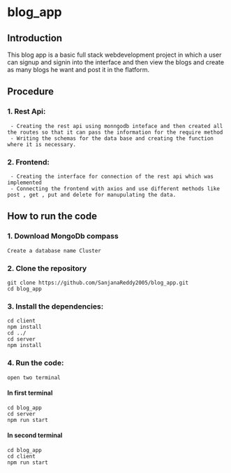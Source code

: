 # blog_app

## Introduction

This blog app is a basic full stack webdevelopment project in which a user can signup and signin into the interface and then view the blogs and create as many blogs he want and post it in the flatform.

## Procedure

### 1. Rest Api:
     - Creating the rest api using monngodb inteface and then created all the routes so that it can pass the information for the require method
     - Writing the schemas for the data base and creating the function where it is necessary.
### 2. Frontend:
     - Creating the interface for connection of the rest api which was implemented
     - Connecting the frontend with axios and use different methods like post , get , put and delete for manupulating the data.
## How to run the code

### 1. Download MongoDb compass
    Create a database name Cluster
### 2. Clone the repository
    git clone https://github.com/SanjanaReddy2005/blog_app.git
    cd blog_app
### 3. Install the dependencies:
    cd client 
    npm install
    cd ../
    cd server
    npm install
### 4. Run the code:
    open two terminal
#### In first terminal
    cd blog_app
    cd server 
    npm run start
#### In second terminal
    cd blog_app
    cd client
    npm run start
    
